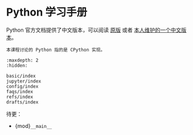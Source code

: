 # Python 学习手册

Python 官方文档提供了中文版本，可以阅读 [原版](https://docs.python.org/zh-cn/3/) 或者 [本人维护的一个中文版本](https://daobook.github.io/cpython)。

```{hint}
本课程讨论的 Python 指的是 CPython 实现。
```

```{toctree}
:maxdepth: 2
:hidden:

basic/index
jupyter/index
config/index
faqs/index
refs/index
drafts/index
```

待更：

- {mod}`__main__`


